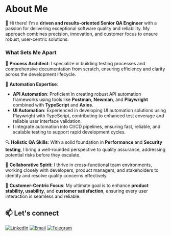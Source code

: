 # About Me  

👋 Hi there! I’m a **driven and results-oriented Senior QA Engineer** with a passion for delivering exceptional software quality and reliability. My approach combines precision, innovation, and customer focus to ensure robust, user-centric solutions.  

### What Sets Me Apart  

🚀 **Process Architect**: I specialize in building testing processes and comprehensive documentation from scratch, ensuring efficiency and clarity across the development lifecycle.  

🤖 **Automation Expertise**:  
- **API Automation**: Proficient in creating robust API automation frameworks using tools like **Postman**, **Newman**, and **Playwright** combined with **TypeScript** and **Axios**. 
- **UI Automation**: Experienced in developing UI automation solutions using Playwright with TypeScript, contributing to enhanced test coverage and reliable user interface validation.
- I integrate automation into CI/CD pipelines, ensuring fast, reliable, and scalable testing to support rapid development cycles.  

🔍 **Holistic QA Skills**: With a solid foundation in **Performance** and **Security testing**, I bring a well-rounded perspective to quality assurance, addressing potential risks before they escalate.  

🤝 **Collaborative Spirit**: I thrive in cross-functional team environments, working closely with developers, product managers, and stakeholders to identify and resolve quality concerns effectively.  

🎯 **Customer-Centric Focus**: My ultimate goal is to enhance **product stability, usability**, and **customer satisfaction**, ensuring every user interaction is seamless and reliable.  

## 📫 Let's connect


[![LinkedIn](https://img.shields.io/badge/LinkedIn-0077B5?style=flat-square&logo=linkedin&logoColor=white)](https://www.linkedin.com/in/oleksandr-kalyna/)
[![Email](https://img.shields.io/badge/Email-D14836?style=flat-square&logo=gmail&logoColor=white)](mailto:oleksandrkalyna@yahoo.com)
[![Telegram](https://img.shields.io/badge/Telegram-2CA5E0?style=flat-square&logo=telegram&logoColor=white)](https://t.me/o_kalyna)



